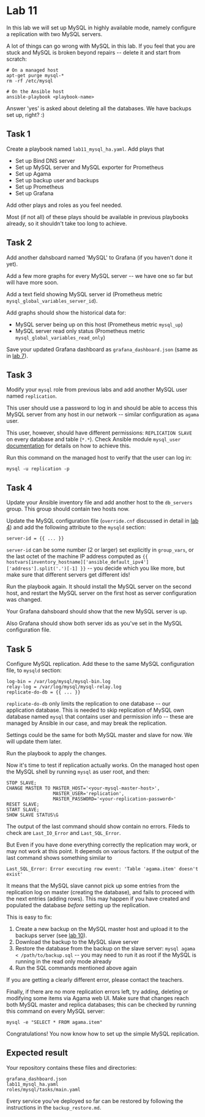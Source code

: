 # Lab 11

In this lab we will set up MySQL in highly available mode, namely configure a
replication with two MySQL servers.

A lot of things can go wrong with MySQL in this lab. If you feel that you are
stuck and MySQL is broken beyond repairs -- delete it and start from scratch:

	# On a managed host
	apt-get purge mysql-*
	rm -rf /etc/mysql

	# On the Ansible host
	ansible-playbook <playbook-name>

Answer 'yes' is asked about deleting all the databases. We have backups set up,
right? :)


## Task 1

Create a playbook named `lab11_mysql_ha.yaml`. Add plays that
 - Set up Bind DNS server 
 - Set up MySQL server and MySQL exporter for Prometheus
 - Set up Agama
 - Set up backup user and backups
 - Set up Prometheus
 - Set up Grafana

Add other plays and roles as you feel needed.

Most (if not all) of these plays should be available in previous playbooks
already, so it shouldn't take too long to achieve.


## Task 2

Add another dahsboard named 'MySQL' to Grafana (if you haven't done it yet).

Add a few more graphs for every MySQL server -- we have one so far but will have
more soon.

Add a text field showing MySQL server id (Prometheus metric
`mysql_global_variables_server_id`).

Add graphs should show the historical data for:
 - MySQL server being up on this host (Prometheus metric `mysql_up`)
 - MySQL server read only status (Prometheus metric
   `mysql_global_variables_read_only`)

Save your updated Grafana dashboard as `grafana_dashboard.json` (same as in
[lab 7](../07-grafana/lab)).


## Task 3

Modify your `mysql` role from previous labs and add another MySQL user named
`replication`.

This user should use a password to log in and should be able to access this
MySQL server from any host in our network -- similar configuration as `agama`
user.

This user, however, should have different permissions: `REPLICATION SLAVE` on
every database and table (`*.*`). Check Ansible module `mysql_user`
[documentation](https://docs.ansible.com/ansible/2.9/modules/mysql_user_module.html)
for details on how to achieve this.

Run this command on the managed host to verify that the user can log in:

	mysql -u replication -p


## Task 4

Update your Ansible inventory file and add another host to the `db_servers`
group. This group should contain two hosts now.

Update the MySQL configuration file (`override.cnf` discussed in detail in
[lab 4](../04-troubleshooting/lab.md)) and add the following attribute to the
`mysqld` section:

	server-id = {{ ... }}


`server-id` can be some number (2 or larger) set explicitly in `group_vars`, or
the last octet of the machine IP address computed as
`{{ hostvars[inventory_hostname]['ansible_default_ipv4']['address'].split('.')[-1] }}`
-- you decide which you like more, but make sure that different servers get
different ids!

Run the playbook again. It should install the MySQL server on the second host,
and restart the MySQL server on the first host as server configuration was
changed.

Your Grafana dahsboard should show that the new MySQL server is up.

Also Grafana should show both server ids as you've set in the MySQL
configuration file.


## Task 5

Configure MySQL replication. Add these to the same MySQL configuration file, to
`mysqld` section:

	log-bin = /var/log/mysql/mysql-bin.log
	relay-log = /var/log/mysql/mysql-relay.log
	replicate-do-db = {{ ... }}

`replicate-do-db` only limits the replication to one database -- our application
database. This is needed to skip replication of MySQL own database named `mysql`
that contains user and permission info -- these are managed by Ansible in our
case, and may break the replication.

Settings could be the same for both MySQL master and slave for now. We will
update them later.

Run the playbook to apply the changes.

Now it's time to test if replication actually works. On the managed host open
the MySQL shell by running `mysql` as user root, and then:

	STOP SLAVE;
	CHANGE MASTER TO MASTER_HOST='<your-mysql-master-host>',
	                 MASTER_USER='replication',
	                 MASTER_PASSWORD='<your-replication-password>'
	RESET SLAVE;
	START SLAVE;
	SHOW SLAVE STATUS\G

The output of the last command should show contain no errors. Fileds to check
are `Last_IO_Error` and `Last_SQL_Error`.

But Even if you have done everything correctly the replication may work, or may
not work at this point. It depends on various factors. If the output of the last
command shows something similar to

	Last_SQL_Error: Error executing row event: 'Table 'agama.item' doesn't exist'

It means that the MySQL slave cannot pick up some entries from the replication
log on master (creating the database), and fails to proceed with the next
entries (adding rows). This may happen if you have created and populated the
database _before_ setting up the replication.

This is easy to fix:
 1. Create a new backup on the MySQL master host and upload it to the backups
    server (see [lab 10](../10-backups/lab.md)).
 2. Download the backup to the MySQL slave server
 3. Restore the database from the backup on the slave server:
    `mysql agama < /path/to/backup.sql` -- you may need to run it as root if
    the MySQL is running in the read only mode already
 4. Run the SQL commands mentioned above again

If you are getting a clearly different error, please contact the teachers.

Finally, if there are no more replication errors left, try adding, deleting or
modifying some items via Agama web UI. Make sure that changes reach both MySQL
master and replica databases; this can be checked by running this command on
every MySQL server:

	mysql -e "SELECT * FROM agama.item"

Congratulations! You now know how to set up the simple MySQL replication.


## Expected result

Your repository contains these files and directories:

	grafana_dashboard.json
	lab11_mysql_ha.yaml
	roles/mysql/tasks/main.yaml

Every service you've deployed so far can be restored by following the
instructions in the `backup_restore.md`.
